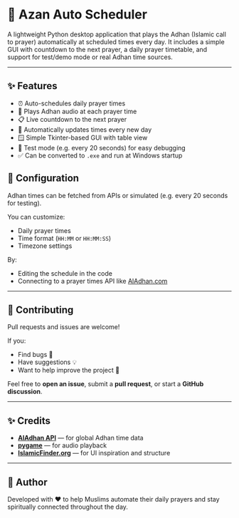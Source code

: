 # 🕌 Azan Auto Scheduler

A lightweight Python desktop application that plays the Adhan (Islamic call to prayer) automatically at scheduled times every day. It includes a simple GUI with countdown to the next prayer, a daily prayer timetable, and support for test/demo mode or real Adhan time sources.

---

## ✨ Features

- ⏰ Auto-schedules daily prayer times
- 🎵 Plays Adhan audio at each prayer time
- 📋 Live countdown to the next prayer
- 📅 Automatically updates times every new day
- 🪟 Simple Tkinter-based GUI with table view
- 🧪 Test mode (e.g. every 20 seconds) for easy debugging
- ✅ Can be converted to `.exe` and run at Windows startup


## 🔧 Configuration

Adhan times can be fetched from APIs or simulated (e.g. every 20 seconds for testing).

You can customize:
- Daily prayer times
- Time format (`HH:MM` or `HH:MM:SS`)
- Timezone settings

By:
- Editing the schedule in the code
- Connecting to a prayer times API like [AlAdhan.com](https://aladhan.com/prayer-times-api)

---

## 🤝 Contributing

Pull requests and issues are welcome!

If you:
- Find bugs 🐞
- Have suggestions 💡
- Want to help improve the project 🌱

Feel free to **open an issue**, submit a **pull request**, or start a **GitHub discussion**.

---

## ✨ Credits

- **[AlAdhan API](https://aladhan.com/prayer-times-api)** — for global Adhan time data  
- **[pygame](https://www.pygame.org/)** — for audio playback  
- **[IslamicFinder.org](https://www.islamicfinder.org/)** — for UI inspiration and structure  

---

## 👤 Author

Developed with ❤️ to help Muslims automate their daily prayers and stay spiritually connected throughout the day.

